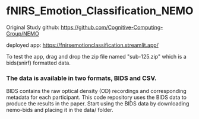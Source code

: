 # fNIRS_Emotion_Classification_NEMO

Original Study github: https://github.com/Cognitive-Computing-Group/NEMO

deployed app: https://fnirsemotionclassification.streamlit.app/

To test the app, drag and drop the zip file named "sub-125.zip" which is a bids(snirf) formatted data.

### The data is available in two formats, BIDS and CSV.

BIDS contains the raw optical density (OD) recordings and corresponding metadata for each participant. This code repository uses the BIDS data to produce the results in the paper. Start using the BIDS data by downloading nemo-bids and placing it in the data/ folder.
